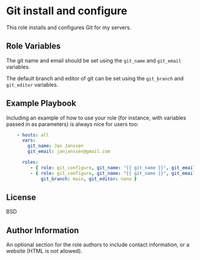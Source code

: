 Git install and configure
=========

This role installs and configures Git for my servers.

Role Variables
--------------

The git name and email should be set using the ```git_name``` and ```git_email``` variables.

The default branch and editor of git can be set using the ```git_branch``` and ```git_editor``` variables.

Example Playbook
----------------

Including an example of how to use your role (for instance, with variables passed in as parameters) is always nice for users too:

```yaml
    - hosts: all
      vars:
        git_name: Jan Janssen
        git_email: janjanssen@gmail.com

      roles:
         - { role: git_configure, git_name: "{{ git_name }}", git_email: "{{ git_email }}" }
         - { role: git_configure, git_name: "{{ git_name }}", git_email: "{{ git_email }}",
             git_branch: main, git_editor: nano }
```

License
-------

BSD

Author Information
------------------

An optional section for the role authors to include contact information, or a website (HTML is not allowed).
